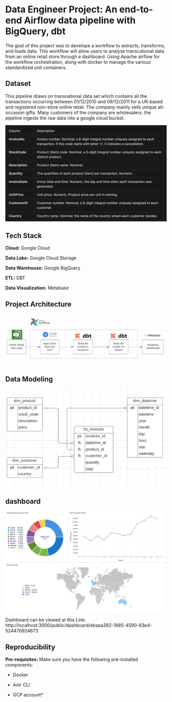 
# Data Engineer Project: An end-to-end Airflow data pipeline with BigQuery, dbt

The goal of this project was to develope a workflow to extracts, transforms, and loads data. This workflow will allow users to analyse transcational data from an online retail store through a dashboard. Using Apache airflow for the workflow orchestration, along with docker to manage the various standardized unit containers.


## Dataset

This pipeline draws on transnational data set which contains all the transactions occurring between 01/12/2010 and 09/12/2011 for a UK-based and registered non-store online retail. The company mainly sells unique all-occasion gifts. Many customers of the company are wholesalers. the pipeline ingests the raw data into a google cloud bucket.

![App Screenshot](https://github.com/Bashman234/new-airflow-pipeline/blob/main/screenshots/Screenshot%202023-09-24%20at%2009.34.38.png)




## Tech Stack

**Cloud:** Google Cloud

**Data Lake:** Google Cloud Storage

**Data Warehouse:** Google BigQuery

**ETL:** DBT

**Data Visualization:** Metabase




## Project Architecture

![App Screenshot](https://github.com/Bashman234/new-airflow-pipeline/blob/main/screenshots/Screenshot%202023-09-25%20at%2012.18.36.png)


## Data Modeling


![App Screenshot](https://github.com/Bashman234/new-airflow-pipeline/blob/main/screenshots/Screenshot%202023-09-23%20at%2019.49.06.png)
## dashboard


![App Screenshot](https://github.com/Bashman234/new-airflow-pipeline/blob/main/screenshots/Screenshot%202023-09-23%20at%2019.38.47.png)

Dashboard can be viewed at this Link:
http://localhost:3000/public/dashboard/ebaaa392-1885-4590-93e4-52447b924673

## Reproducibility 

**Pre-requisites:** 
Make sure you have the following pre-installed components:

- Docker

- Astr CLI

- GCP account*
